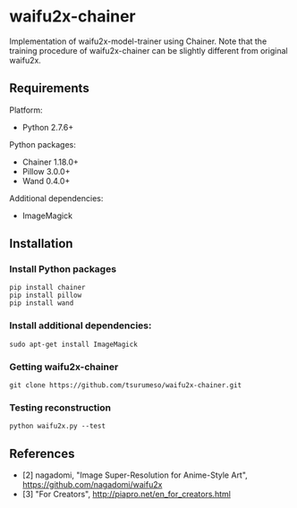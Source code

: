 # waifu2x-chainer

Implementation of waifu2x-model-trainer using Chainer. Note that the training procedure of waifu2x-chainer can be slightly different from original waifu2x.

## Requirements

Platform:
  - Python 2.7.6+
  
Python packages:
  - Chainer 1.18.0+
  - Pillow 3.0.0+
  - Wand 0.4.0+
  
Additional dependencies:
  - ImageMagick
  
## Installation

### Install Python packages
```
pip install chainer
pip install pillow
pip install wand
```

### Install additional dependencies:
```
sudo apt-get install ImageMagick
```

### Getting waifu2x-chainer
```
git clone https://github.com/tsurumeso/waifu2x-chainer.git
```

### Testing reconstruction
```
python waifu2x.py --test
```

## References

- [2] nagadomi, "Image Super-Resolution for Anime-Style Art", https://github.com/nagadomi/waifu2x
- [3] "For Creators", http://piapro.net/en_for_creators.html
